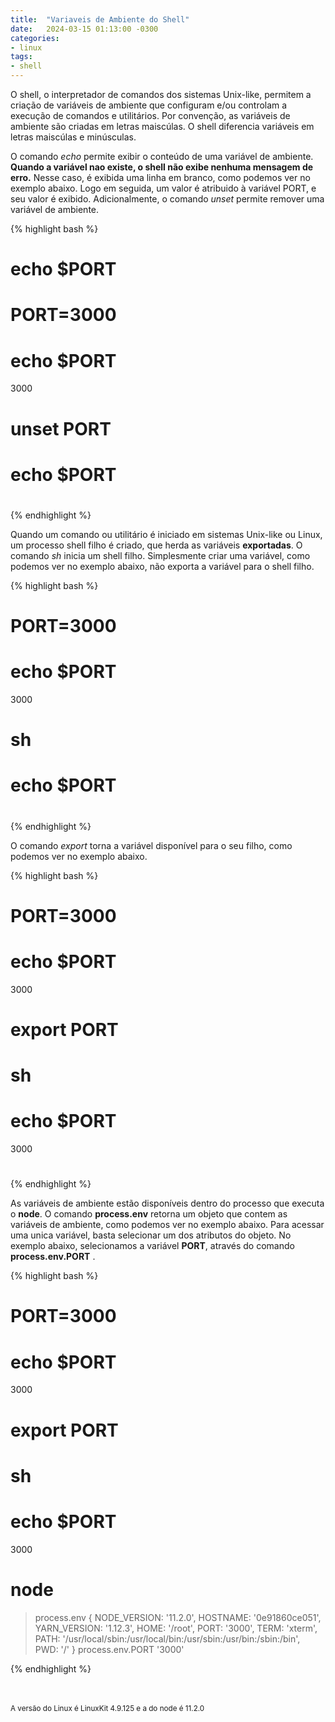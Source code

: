 ```yaml
---
title:  "Variaveis de Ambiente do Shell"
date:   2024-03-15 01:13:00 -0300
categories:
- linux
tags:
- shell 
---
```

O shell, o interpretador de comandos dos sistemas Unix-like, permitem a criação de variáveis de ambiente que configuram e/ou controlam a execução de comandos e utilitários. Por convenção, as variáveis de ambiente são criadas em letras maiscúlas. O shell diferencia variáveis em letras maiscúlas e minúsculas. 

O comando *echo* permite exibir o conteúdo de uma variável de ambiente. **Quando a variável nao existe, o shell não exibe nenhuma mensagem de erro.** Nesse caso, é exibida uma linha em branco, como podemos ver no exemplo abaixo. Logo em seguida, um valor é atribuido à variável PORT, e seu valor é exibido. Adicionalmente, o comando *unset* permite remover uma variável de ambiente. 

{% highlight bash %}
# echo $PORT

# PORT=3000
# echo $PORT
3000
# unset PORT
# echo $PORT

# 
{% endhighlight %}

Quando um comando ou utilitário é iniciado em sistemas Unix-like ou Linux, um processo shell filho é criado, que herda as variáveis **exportadas**. O comando *sh* inicia um shell filho. Simplesmente criar uma variável, como podemos ver no exemplo abaixo, não exporta a variável para o shell filho.  

{% highlight bash %}
# PORT=3000
# echo $PORT
3000
# sh
# echo $PORT

# 
{% endhighlight %}

O comando *export* torna a variável disponível para o seu filho, como podemos ver no exemplo abaixo. 

{% highlight bash %}
# PORT=3000
# echo $PORT
3000
# export PORT
# sh
# echo $PORT
3000
# 
{% endhighlight %}

As variáveis de ambiente estão disponíveis dentro do processo que executa o **node**. O comando **process.env** retorna um objeto que contem as variáveis de ambiente, como podemos ver no exemplo abaixo. Para acessar uma unica variável, basta selecionar um dos atributos do objeto. No exemplo abaixo, selecionamos a variável **PORT**, através do comando **process.env.PORT** .

{% highlight bash %}
# PORT=3000
# echo $PORT
3000
# export PORT
# sh
# echo $PORT
3000
# 
# node
> process.env
{ NODE_VERSION: '11.2.0',
  HOSTNAME: '0e91860ce051',
  YARN_VERSION: '1.12.3',
  HOME: '/root',
  PORT: '3000',
  TERM: 'xterm',
  PATH:
   '/usr/local/sbin:/usr/local/bin:/usr/sbin:/usr/bin:/sbin:/bin',
  PWD: '/' }
> process.env.PORT
'3000'
> 
{% endhighlight %}

<br><br>
<sup> 
A versão do Linux é LinuxKit 4.9.125 e a do node é 11.2.0
</sup>
